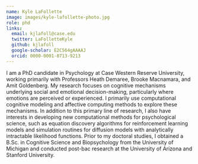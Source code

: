 ```yaml
---
name: Kyle LaFollette
image: images/kyle-lafollette-photo.jpg
role: phd
links:
  email: kjlafoll@case.edu
  twitter: LaFolletteKyle
  github: kjlafoll
  google-scholar: E2C564gAAAAJ
  orcid: 0000-0001-8713-9213
---
```


I am a PhD candidate in Psychology at Case Western Reserve University, working primarily with Professors Heath Demaree, Brooke Macnamara, and Amit Goldenberg. My research focuses on cognitive mechanisms underlying social and emotional decision-making, particularly where emotions are perceived or experienced. I primarily use computational cognitive modeling and affective computing methods to explore these mechanisms. In addition to this primary line of research, I also have interests in developing new computational methods for psychological science, such as equation discovery algorithms for reinforcement learning models and simulation routines for diffusion models with analytically intractable likelihood functions. Prior to my doctoral studies, I obtained a B.Sc. in Cognitive Science and Biopsychology from the University of Michigan and conducted post-bac research at the University of Arizona and Stanford University.